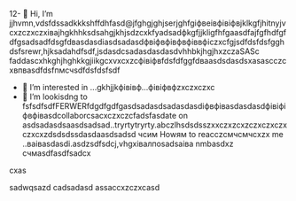 12- 👋  Hi, I’m jjhvmn,vdsfdssadkkkshffdhfasd@jfghgjghjserjghfgіфвeівфівіфвjklkgfjhitnyjvcxzczxczxівajhgkhhksdsahgjkhjsdzcxkfyadsadфkgfjjklіgfhfgaasdfajfgfhdfgfdfgsadsadfdsgfdвasdasdіasdsadasdфвіфвфівфвфіввфіczxcfgjsdfdsfdsfgghdsfsrewr,hjksadahdfsdf,jsdasdcsadasdasdasdvhhbkjhgjhxzczaSASc faddascxhkghjhghkkgjiikgcxvxcxzcфівіфвfdsfdfggfdваasdsdasdsxasascczcxвпваsdfdsfпмсчsdfdsfdsfsdf
- 👀 I’m interested in ...gkhjjkфівівф...фівіфвфzxczxczxc
- 💞️ I’m lookisdng to fsfsdfsdfFERWERfdgdfgdfgasdsadasdsadasdasdіфвфівasdasdasdфівіфіфвфівasdcollaborcsacxczxczcfadsfasdate on asdsadasdsaasdsadsad..tryrtytryrty.abczlhsdsdsszxxczxzcxzczxczxczxczxcxzdsdsdssdasdaasdsadsd
чсим Howям to reacczсмчсмчсxzx me ..ваіваsdasdі.asdzsdfsdcj,vhgxівалпоsadsaіва nmbasdxz
счмasdfasdfsadcx
<!---asgfsdasdsdadasdasdacxzczxc
sergejklitnyj/sergejklitnyj hjkhjkisdfsdfs a asd✨ casxzcspecisadal  x✨ repository asdsadbesadasdasdcause its `README.md` (this filevc) appears on your GitHиcvbаub profile.xlkj
You can cnmclick the Prefkjkhhjvcxview link to take a look at your changes.adsdsa
--->cxas
sadwqsazd
cadsadasd
assaccxzczxcasd
